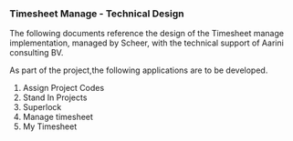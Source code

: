 ### Timesheet Manage - Technical Design 

The following documents reference the design of the Timesheet manage implementation, managed by Scheer, with the technical support of Aarini consulting BV. 

As part of the project,the following applications are to be developed. 

1. Assign Project Codes 
2. Stand In Projects 
3. Superlock 
4. Manage timesheet 
5. My Timesheet

